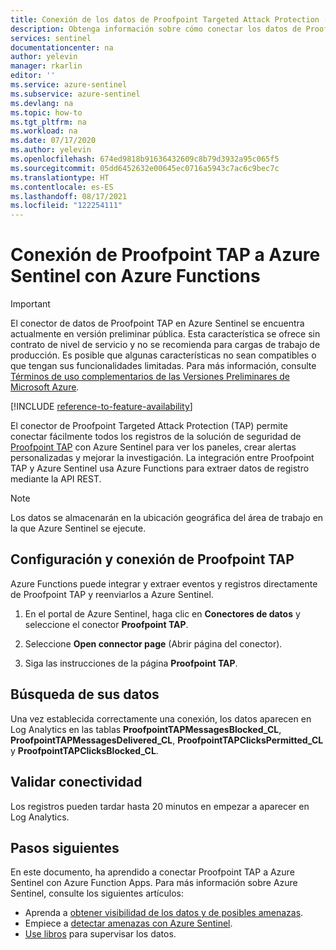 ```yaml
---
title: Conexión de los datos de Proofpoint Targeted Attack Protection (TAP) a Azure Sentinel | Microsoft Docs
description: Obtenga información sobre cómo conectar los datos de Proofpoint Targeted Attack Protection (TAP) a Azure Sentinel.
services: sentinel
documentationcenter: na
author: yelevin
manager: rkarlin
editor: ''
ms.service: azure-sentinel
ms.subservice: azure-sentinel
ms.devlang: na
ms.topic: how-to
ms.tgt_pltfrm: na
ms.workload: na
ms.date: 07/17/2020
ms.author: yelevin
ms.openlocfilehash: 674ed9818b91636432609c8b79d3932a95c065f5
ms.sourcegitcommit: 05dd6452632e00645ec0716a5943c7ac6c9bec7c
ms.translationtype: HT
ms.contentlocale: es-ES
ms.lasthandoff: 08/17/2021
ms.locfileid: "122254111"
---
```

# <a name="connect-your-proofpoint-tap-to-azure-sentinel-with-azure-function"></a>Conexión de Proofpoint TAP a Azure Sentinel con Azure Functions

> [!IMPORTANT]
> El conector de datos de Proofpoint TAP en Azure Sentinel se encuentra actualmente en versión preliminar pública.
> Esta característica se ofrece sin contrato de nivel de servicio y no se recomienda para cargas de trabajo de producción. Es posible que algunas características no sean compatibles o que tengan sus funcionalidades limitadas. Para más información, consulte [Términos de uso complementarios de las Versiones Preliminares de Microsoft Azure](https://azure.microsoft.com/support/legal/preview-supplemental-terms/).

[!INCLUDE [reference-to-feature-availability](includes/reference-to-feature-availability.md)]

El conector de Proofpoint Targeted Attack Protection (TAP) permite conectar fácilmente todos los registros de la solución de seguridad de [Proofpoint TAP](https://www.proofpoint.com/us/products/advanced-threat-protection/targeted-attack-protection) con Azure Sentinel para ver los paneles, crear alertas personalizadas y mejorar la investigación. La integración entre Proofpoint TAP y Azure Sentinel usa Azure Functions para extraer datos de registro mediante la API REST.

> [!NOTE]
> Los datos se almacenarán en la ubicación geográfica del área de trabajo en la que Azure Sentinel se ejecute.

## <a name="configure-and-connect-proofpoint-tap"></a>Configuración y conexión de Proofpoint TAP

Azure Functions puede integrar y extraer eventos y registros directamente de Proofpoint TAP y reenviarlos a Azure Sentinel.

1. En el portal de Azure Sentinel, haga clic en **Conectores de datos** y seleccione el conector **Proofpoint TAP**.

1. Seleccione **Open connector page** (Abrir página del conector).

1. Siga las instrucciones de la página **Proofpoint TAP**.

## <a name="find-your-data"></a>Búsqueda de sus datos

Una vez establecida correctamente una conexión, los datos aparecen en Log Analytics en las tablas **ProofpointTAPMessagesBlocked_CL**, **ProofpointTAPMessagesDelivered_CL**, **ProofpointTAPClicksPermitted_CL** y **ProofpointTAPClicksBlocked_CL**.

## <a name="validate-connectivity"></a>Validar conectividad

Los registros pueden tardar hasta 20 minutos en empezar a aparecer en Log Analytics.

## <a name="next-steps"></a>Pasos siguientes

En este documento, ha aprendido a conectar Proofpoint TAP a Azure Sentinel con Azure Function Apps. Para más información sobre Azure Sentinel, consulte los siguientes artículos:

- Aprenda a [obtener visibilidad de los datos y de posibles amenazas](get-visibility.md).
- Empiece a [detectar amenazas con Azure Sentinel](detect-threats-built-in.md).
- [Use libros](monitor-your-data.md) para supervisar los datos.